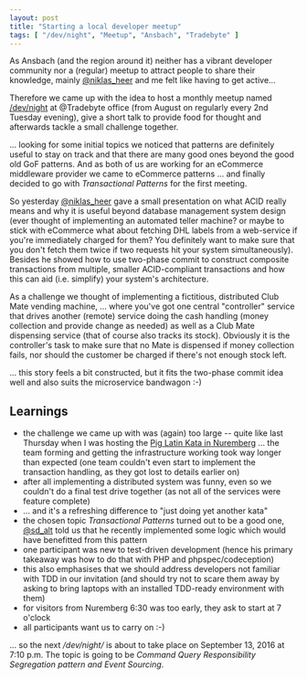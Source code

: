 ```yaml
---
layout: post
title: "Starting a local developer meetup"
tags: [ "/dev/night", "Meetup", "Ansbach", "Tradebyte" ]
---
```

As Ansbach (and the region around it) neither has a vibrant developer community
nor a (regular) meetup to attract people to share their knowledge, mainly
[@niklas_heer](https://twitter.com/niklas_heer) and me felt like having to get active...

Therefore we came up with the idea to host a monthly meetup named [/dev/night](https://www.tradebyte.com/dev-night/)
at @Tradebyte office (from August on regularly every 2nd Tuesday evening), give a
short talk to provide food for thought and afterwards tackle a small challenge together.

... looking for some initial topics we noticed that patterns are definitely useful to stay
on track and that there are many good ones beyond the good old GoF patterns. 
And as both of us are working for an eCommerce middleware provider we came to eCommerce
patterns ... and finally decided to go with *Transactional Patterns* for the first meeting.

So yesterday [@niklas_heer](https://twitter.com/niklas_heer) gave a small presentation
on what ACID really means and why it is useful beyond database management system design
(ever thought of implementing an automated teller machine?  or maybe to stick with eCommerce
what about fetching DHL labels from a web-service if you're immediately charged for them?
You definitely want to make sure that you don't fetch them twice if two requests hit your
system simultaneously).  Besides he showed how to use two-phase commit to construct
composite transactions from multiple, smaller ACID-compliant transactions and how this
can aid (i.e. simplify) your system's architecture.

As a challenge we thought of implementing a fictitious, distributed Club Mate vending
machine, ... where you've got one central "controller" service that drives another (remote)
service doing the cash handling (money collection and provide change as needed) as
well as a Club Mate dispensing service (that of course also tracks its stock).
Obviously it is the controller's task to make sure that no Mate is dispensed if money
collection fails, nor should the customer be charged if there's not enough stock left.

... this story feels a bit constructed, but it fits the two-phase commit idea well
and also suits the microservice bandwagon :-)


Learnings
---------

* the challenge we came up with was (again) too large -- quite like last
  Thursday when I was hosting the [Pig Latin Kata in Nuremberg](/2016/08/pig-latin-kata) ...
  the team forming and getting the infrastructure working took way longer than expected
  (one team couldn't even start to implement the transaction handling, as they got lost
  to details earlier on)
* after all implementing a distributed system was funny, even so we couldn't do
  a final test drive together (as not all of the services were feature complete)
* ... and it's a refreshing difference to "just doing yet another kata"
* the chosen topic *Transactional Patterns* turned out to be a good one, [@sd_alt](https://twitter.com/sd_alt)
  told us that he recently implemented some logic which would have benefitted from this pattern
* one participant was new to test-driven development (hence his primary takeaway was how
  to do that with PHP and phpspec/codeception)
* this also emphasises that we should address developers not familiar with TDD
  in our invitation (and should try not to scare them away by asking to bring
  laptops with an installed TDD-ready environment with them)
* for visitors from Nuremberg 6:30 was too early, they ask to start at 7 o'clock
* all participants want us to carry on :-)

... so the next */dev/night/* is about to take place on September 13, 2016 at
7:10 p.m.  The topic is going to be *Command Query Responsibility Segregation
pattern and Event Sourcing*.

